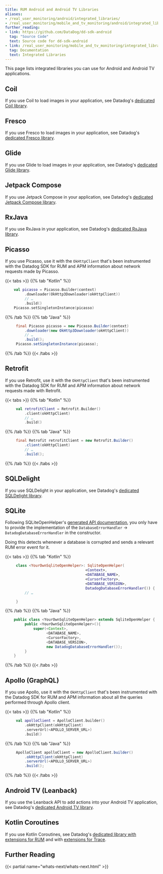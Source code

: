 ```yaml
---
title: RUM Android and Android TV Libraries
aliases:
- /real_user_monitoring/android/integrated_libraries/
- /real_user_monitoring/mobile_and_tv_monitoring/android/integrated_libraries/
further_reading:
- link: https://github.com/DataDog/dd-sdk-android
  tag: "Source Code"
  text: Source code for dd-sdk-android
- link: /real_user_monitoring/mobile_and_tv_monitoring/integrated_libraries
  tag: Documentation
  text: Integrated Libraries
---
```


This page lists integrated libraries you can use for Android and Android TV applications.

## Coil

If you use Coil to load images in your application, see Datadog's [dedicated Coil library][1].

## Fresco

If you use Fresco to load images in your application, see Datadog's [dedicated Fresco library][2].

## Glide

If you use Glide to load images in your application, see Datadog's [dedicated Glide library][3].

## Jetpack Compose

If you use Jetpack Compose in your application, see Datadog's [dedicated Jetpack Compose library][7].

## RxJava

If you use RxJava in your application, see Datadog's [dedicated RxJava library][8].

## Picasso

If you use Picasso, use it with the `OkHttpClient` that's been instrumented with the Datadog SDK for RUM and APM information about network requests made by Picasso.

{{< tabs >}}
{{% tab "Kotlin" %}}
   ```kotlin
       val picasso = Picasso.Builder(context)
            .downloader(OkHttp3Downloader(okHttpClient))
            // …
            .build()
       Picasso.setSingletonInstance(picasso)
   ```
{{% /tab %}}
{{% tab "Java" %}}
   ```java
        final Picasso picasso = new Picasso.Builder(context)
            .downloader(new OkHttp3Downloader(okHttpClient))
            // …
            .build();
        Picasso.setSingletonInstance(picasso);
   ```
{{% /tab %}}
{{< /tabs >}}

## Retrofit

If you use Retrofit, use it with the `OkHttpClient` that's been instrumented with the Datadog SDK for RUM and APM information about network requests made with Retrofit.

{{< tabs >}}
{{% tab "Kotlin" %}}
   ```kotlin
        val retrofitClient = Retrofit.Builder()
            .client(okHttpClient)
            // …
            .build()
   ```
{{% /tab %}}
{{% tab "Java" %}}
   ```java
        final Retrofit retrofitClient = new Retrofit.Builder()
            .client(okHttpClient)
            // …
            .build();
   ```
{{% /tab %}}
{{< /tabs >}}

## SQLDelight

If you use SQLDelight in your application, see Datadog's [dedicated SQLDelight library][4].

## SQLite

Following SQLiteOpenHelper's [generated API documentation][5], you only have to provide the implementation of the
`DatabaseErrorHandler` -> `DatadogDatabaseErrorHandler` in the constructor.

Doing this detects whenever a database is corrupted and sends a relevant
RUM error event for it.

{{< tabs >}}
{{% tab "Kotlin" %}}
   ```kotlin
        class <YourOwnSqliteOpenHelper>: SqliteOpenHelper(
                                        <Context>,
                                        <DATABASE_NAME>,
                                        <CursorFactory>,
                                        <DATABASE_VERSION>,
                                        DatadogDatabaseErrorHandler()) {
            // …

        }
   ```
{{% /tab %}}
{{% tab "Java" %}}
   ```java
       public class <YourOwnSqliteOpenHelper> extends SqliteOpenHelper {
            public <YourOwnSqliteOpenHelper>(){
                super(<Context>,
                      <DATABASE_NAME>,
                      <CursorFactory>,
                      <DATABASE_VERSION>,
                      new DatadogDatabaseErrorHandler());
            }
       }
   ```
{{% /tab %}}
{{< /tabs >}}

## Apollo (GraphQL)

If you use Apollo, use it with the `OkHttpClient` that's been instrumented with the Datadog SDK for RUM and APM information about all the queries performed through Apollo client.

{{< tabs >}}
{{% tab "Kotlin" %}}
   ```kotlin
        val apolloClient = ApolloClient.builder()
            .okHttpClient(okHttpClient)
            .serverUrl(<APOLLO_SERVER_URL>)
            .build()
   ```
{{% /tab %}}
{{% tab "Java" %}}
   ```java
        ApolloClient apolloClient = new ApolloClient.builder()
            .okHttpClient(okHttpClient)
            .serverUrl(<APOLLO_SERVER_URL>)
            .build();
   ```
{{% /tab %}}
{{< /tabs >}}

## Android TV (Leanback)

If you use the Leanback API to add actions into your Android TV application, see Datadog's [dedicated Android TV library][6].

## Kotlin Coroutines

If you use Kotlin Coroutines, see Datadog's [dedicated library with extensions for RUM][9] and with [extensions for Trace][10].

## Further Reading

{{< partial name="whats-next/whats-next.html" >}}

[1]: https://github.com/DataDog/dd-sdk-android/tree/develop/integrations/dd-sdk-android-coil
[2]: https://github.com/DataDog/dd-sdk-android/tree/develop/integrations/dd-sdk-android-fresco
[3]: https://github.com/DataDog/dd-sdk-android/tree/develop/integrations/dd-sdk-android-glide
[4]: https://github.com/DataDog/dd-sdk-android/tree/develop/integrations/dd-sdk-android-sqldelight
[5]: https://developer.android.com/reference/android/database/sqlite/SQLiteOpenHelper
[6]: https://github.com/DataDog/dd-sdk-android/tree/develop/integrations/dd-sdk-android-tv
[7]: https://github.com/Datadog/dd-sdk-android/tree/develop/integrations/dd-sdk-android-compose
[8]: https://github.com/Datadog/dd-sdk-android/tree/develop/integrations/dd-sdk-android-rx
[9]: https://github.com/Datadog/dd-sdk-android/tree/develop/integrations/dd-sdk-android-rum-coroutines
[10]: https://github.com/Datadog/dd-sdk-android/tree/develop/integrations/dd-sdk-android-trace-coroutines